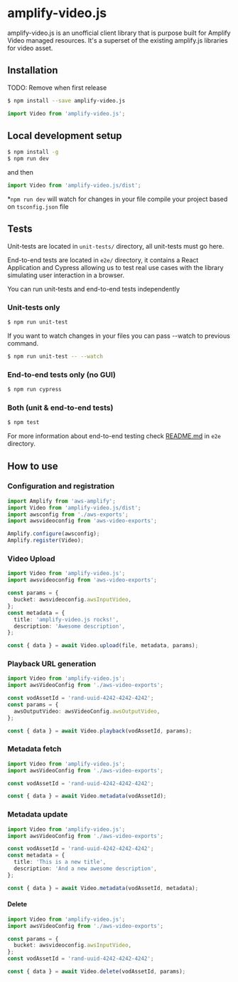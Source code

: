 # amplify-video.js

amplify-video.js is an unofficial client library that is purpose built for Amplify Video managed resources. It's a superset of the existing amplify.js libraries for video asset.

## Installation

TODO: Remove when first release

```sh
$ npm install --save amplify-video.js
```

```ts
import Video from 'amplify-video.js';
```

## Local development setup

```sh
$ npm install -g
$ npm run dev
```

and then

```ts
import Video from 'amplify-video.js/dist';
```

\*`npm run dev` will watch for changes in your file compile your project based on `tsconfig.json` file

## Tests

Unit-tests are located in `unit-tests/` directory, all unit-tests must go here.

End-to-end tests are located in `e2e/` directory, it contains a React Application and Cypress allowing us to test real use cases with the library simulating user interaction in a browser.

You can run unit-tests and end-to-end tests independently

### Unit-tests only

```sh
$ npm run unit-test
```

If you want to watch changes in your files you can pass --watch to previous command.

```sh
$ npm run unit-test -- --watch
```

### End-to-end tests only (no GUI)

```sh
$ npm run cypress
```

### Both (unit & end-to-end tests)

```sh
$ npm test
```

For more information about end-to-end testing check [README.md](./e2e/README.md "e2e's README.md") in `e2e` directory.

## How to use

### Configuration and registration

```ts
import Amplify from 'aws-amplify';
import Video from 'amplify-video.js/dist';
import awsconfig from './aws-exports';
import awsvideoconfig from 'aws-video-exports';

Amplify.configure(awsconfig);
Amplify.register(Video);
```

### Video Upload

```ts
import Video from 'amplify-video.js';
import awsvideoconfig from 'aws-video-exports';

const params = {
  bucket: awsvideoconfig.awsInputVideo,
};
const metadata = {
  title: 'amplify-video.js rocks!',
  description: 'Awesome description',
};

const { data } = await Video.upload(file, metadata, params);
```

### Playback URL generation

```ts
import Video from 'amplify-video.js';
import awsVideoConfig from './aws-video-exports';

const vodAssetId = 'rand-uuid-4242-4242-4242';
const params = {
  awsOutputVideo: awsVideoConfig.awsOutputVideo,
};

const { data } = await Video.playback(vodAssetId, params);
```

### Metadata fetch

```ts
import Video from 'amplify-video.js';
import awsVideoConfig from './aws-video-exports';

const vodAssetId = 'rand-uuid-4242-4242-4242';

const { data } = await Video.metadata(vodAssetId);
```

### Metadata update

```ts
import Video from 'amplify-video.js';
import awsVideoConfig from './aws-video-exports';

const vodAssetId = 'rand-uuid-4242-4242-4242';
const metadata = {
  title: 'This is a new title',
  description: 'And a new awesome description',
};

const { data } = await Video.metadata(vodAssetId, metadata);
```

#### Delete

```ts
import Video from 'amplify-video.js';
import awsVideoConfig from './aws-video-exports';

const params = {
  bucket: awsvideoconfig.awsInputVideo,
};
const vodAssetId = 'rand-uuid-4242-4242-4242';

const { data } = await Video.delete(vodAssetId, params);
```

